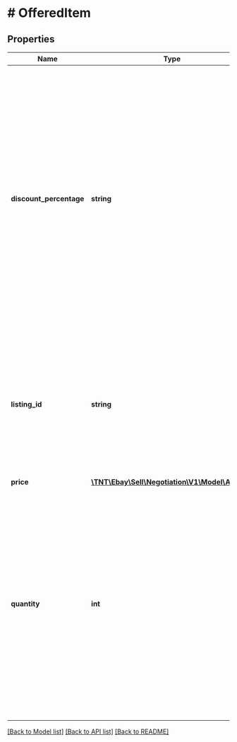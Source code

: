 # # OfferedItem

## Properties

Name | Type | Description | Notes
------------ | ------------- | ------------- | -------------
**discount_percentage** | **string** | This value denotes the percentage that the listing in the offer will be discounted from its original listed price. The seller can specify either the exact price of the discounted items with the price field or they can use this field to specify the percentage that the listing will be discounted, but not both. Minimum: 5 Required if you do not specify a price value. | [optional]
**listing_id** | **string** | This value is a unique eBay-assigned ID that identifies the listing to which the offer pertains. A listingId value is generated by eBay when you list an item with the Trading API. | [optional]
**price** | [**\TNT\Ebay\Sell\Negotiation\V1\Model\Amount**](Amount.md) |  | [optional]
**quantity** | **int** | This integer value indicates the number of items in the eBay listing for which the offer is being made. The offer being made by the seller is an &amp;quot;all or nothing&amp;quot; offer, meaning the buyer must purchase the indicated quantity of items in order to receive the discount on the transaction. Default: 1 | [optional]

[[Back to Model list]](../../README.md#models) [[Back to API list]](../../README.md#endpoints) [[Back to README]](../../README.md)
